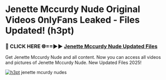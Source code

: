 # Jenette Mccurdy Nude Original Videos 0nlyFans Leaked - Files Updated! (h3pt)

<h3>🔴 CLICK HERE 🌐==►► <a href="https://tinyurl.com/5h6xmrr3" rel="nofollow">Jenette Mccurdy Nude Updated Files</a></h3>

Get Jenette Mccurdy Nude and all content. Now you can access all videos and pictures of Jenette Mccurdy Nude. New Updated Files 2025!

[![h3pt](https://i.imgur.com/KVD873Z.gif)](https://tinyurl.com/5h6xmrr3)
jenette mcurdy nudes